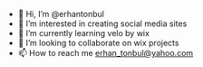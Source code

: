 - 👋 Hi, I’m @erhantonbul
- 👀 I’m interested in creating social media sites
- 🌱 I’m currently learning velo by wix
- 💞️ I’m looking to collaborate on wix projects
- 📫 How to reach me erhan_tonbul@yahoo.com

<!---
erhantonbul/erhantonbul is a ✨ special ✨ repository because its `README.md` (this file) appears on your GitHub profile.
You can click the Preview link to take a look at your changes.
--->
